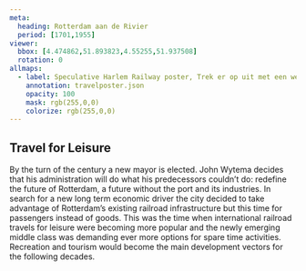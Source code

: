 ```yaml
---
meta:
  heading: Rotterdam aan de Rivier
  period: [1701,1955]
viewer:
  bbox: [4.474862,51.893823,4.55255,51.937508]
  rotation: 0
allmaps:
  - label: Speculative Harlem Railway poster, Trek er op uit met een weekeindretour (F. Mettes, 1939), Rotterdam, 2023. 210 x 148 mm, Scale 1:2. The Berlage. Based on Harlem Railway poster, Trek er op uit met een weekeindretour, 1939. 1005 x 615 mm. F. Mettes, ReclameArsenaal.
    annotation: travelposter.json
    opacity: 100
    mask: rgb(255,0,0)
    colorize: rgb(255,0,0)
---
```

## Travel for Leisure

By the turn of the century a new mayor is elected. John Wytema decides that his administration will do what his predecessors couldn’t do: redefine the future of Rotterdam, a future without the port and its industries. In search for a new long term economic driver the city decided to take advantage of Rotterdam’s existing railroad infrastructure but this time for passengers instead of goods. This was the time when international railroad travels for leisure were becoming more popular and the newly emerging middle class was demanding ever more options for spare time activities. Recreation and tourism would become the main development vectors for the following decades.
